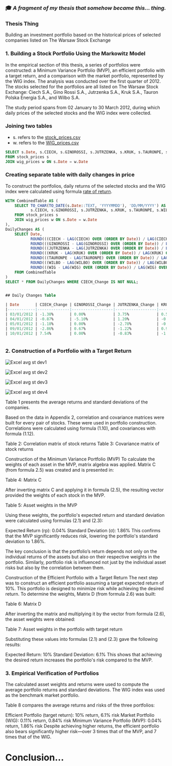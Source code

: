 
### 🎓 _A fragment of my thesis that somehow became this... thing._


### Thesis Thing  
Building an investment portfolio based on the historical prices of selected companies listed on The Warsaw Stock Exchange

### 1. Building a Stock Portfolio Using the Markowitz Model
In the empirical section of this thesis, a series of portfolios were constructed: a Minimum Variance Portfolio (MVP), an efficient portfolio with a target return, and a comparison with the market portfolio, represented by the WIG index. The analysis was conducted over the first quarter of 2012. The stocks selected for the portfolios are all listed on The Warsaw Stock Exchange: Ciech S.A., Gino Rossi S.A., Jutrzenka S.A., Kruk S.A., Tauron Polska Energia S.A., and Wilbo S.A.

The study period spans from 02 January to 30 March 2012, during which daily prices of the selected stocks and the WIG index were collected.


### Joining two tables

- s. refers to the [stock_prices.csv](https://github.com/helloJulie/Thesis/blob/main/stock%20prices.csv)  
- w. refers to the [WIG_prices.csv](https://github.com/helloJulie/Thesis/blob/main/WIG%20prices.csv)

```sql
SELECT s.Date, s.CIECH, s.GINOROSSI, s.JUTRZENKA, s.KRUK, s.TAURONPE, s.WILBO, w.WIG 
FROM stock_prices s 
JOIN wig_prices w ON s.Date = w.Date
```

### Creating separate table with daily changes in price
To construct the portfolios, daily returns of the selected stocks and the WIG index were calculated using formula [rate of return](https://github.com/helloJulie/Thesis/blob/main/formulas/rate%20of%20return%20for%20a%20given%20period/%E2%80%8Erate%20of%20return%20for%20a%20given%20period.%E2%80%8E1.jpeg).

```sql
WITH CombinedTable AS (
    SELECT TO_CHAR(TO_DATE(s.Date::TEXT, 'YYYYMMDD'), 'DD/MM/YYYY') AS Date,
           s.CIECH, s.GINOROSSI, s.JUTRZENKA, s.KRUK, s.TAURONPE, s.WILBO, w.WIG
    FROM stock_prices s 
    JOIN wig_prices w ON s.Date = w.Date
),
DailyChanges AS (
    SELECT Date,
           ROUND(((CIECH - LAG(CIECH) OVER (ORDER BY Date)) / LAG(CIECH) OVER (ORDER BY Date)) * 100, 2) AS CIECH_Change,
           ROUND(((GINOROSSI - LAG(GINOROSSI) OVER (ORDER BY Date)) / LAG(GINOROSSI) OVER (ORDER BY Date)) * 100, 2) AS GINOROSSI_Change,
           ROUND(((JUTRZENKA - LAG(JUTRZENKA) OVER (ORDER BY Date)) / LAG(JUTRZENKA) OVER (ORDER BY Date)) * 100, 2) AS JUTRZENKA_Change,
           ROUND(((KRUK - LAG(KRUK) OVER (ORDER BY Date)) / LAG(KRUK) OVER (ORDER BY Date)) * 100, 2) AS KRUK_Change,
           ROUND(((TAURONPE - LAG(TAURONPE) OVER (ORDER BY Date)) / LAG(TAURONPE) OVER (ORDER BY Date)) * 100, 2) AS TAURONPE_Change,
           ROUND(((WILBO - LAG(WILBO) OVER (ORDER BY Date)) / LAG(WILBO) OVER (ORDER BY Date)) * 100, 2) AS WILBO_Change,
           ROUND(((WIG - LAG(WIG) OVER (ORDER BY Date)) / LAG(WIG) OVER (ORDER BY Date)) * 100, 2) AS WIG_Change
    FROM CombinedTable
)
SELECT * FROM DailyChanges WHERE CIECH_Change IS NOT NULL;


## Daily Changes Table

| Date       | CIECH_Change | GINOROSSI_Change | JUTRZENKA_Change | KRUK_Change | TAURONPE_Change | WILBO_Change | WIG_Change |
|------------|--------------|------------------|------------------|-------------|-----------------|--------------|-------------|
| 03/01/2012 | -1.38%       | 0.00%            | 3.75%            | 0.51%       | 1.68%           | 3.03%        | 0.38%       |
| 04/01/2012 | -0.87%       | -5.10%           | 1.20%            | -0.46%      | 0.74%           | 0.00%        | -0.73%      |
| 05/01/2012 | -1.18%       | 0.00%            | -2.78%           | -0.46%      | -0.55%          | 2.94%        | -1.16%      |
| 09/01/2012 | -2.86%       | 0.67%            | -1.22%           | 0.93%       | -0.92%          | 0.00%        | -1.05%      |
| 10/01/2012 | 7.54%        | 0.00%            | -0.83%           | -1.61%      | 0.00%           | -5.71%       | 0.68%       |



```




### 2. Construction of a Portfolio with a Target Return

![Excel avg st dev1](https://github.com/user-attachments/assets/d0a86eda-74e9-4a4e-8797-34c6dedbfe2c)

![Excel avg st dev2](https://github.com/user-attachments/assets/7498c24f-d990-43ee-ad0a-a448317870a6)

![Excel avg st dev3](https://github.com/user-attachments/assets/a525b7e3-8e0b-43c2-951d-47b5fdd5eb46)

![Excel avg st dev4](https://github.com/user-attachments/assets/e3d54b66-a777-4d2d-a31e-01911209ae7c)


Table 1 presents the average returns and standard deviations of the companies.

Based on the data in Appendix 2, correlation and covariance matrices were built for every pair of stocks. These were used in portfolio construction. Correlations were calculated using formula (1.10), and covariances with formula (1.12).

Table 2: Correlation matrix of stock returns
Table 3: Covariance matrix of stock returns

Construction of the Minimum Variance Portfolio (MVP)
To calculate the weights of each asset in the MVP, matrix algebra was applied.
Matrix C (from formula 2.5) was created and is presented in:

Table 4: Matrix C

After inverting matrix C and applying it in formula (2.5), the resulting vector provided the weights of each stock in the MVP.

Table 5: Asset weights in the MVP

Using these weights, the portfolio's expected return and standard deviation were calculated using formulas (2.1) and (2.3):

Expected Return (rp): 0.04%
Standard Deviation (σ): 1.86%
This confirms that the MVP significantly reduces risk, lowering the portfolio's standard deviation to 1.86%.

The key conclusion is that the portfolio’s return depends not only on the individual returns of the assets but also on their respective weights in the portfolio. Similarly, portfolio risk is influenced not just by the individual asset risks but also by the correlation between them.

Construction of the Efficient Portfolio with a Target Return
The next step was to construct an efficient portfolio assuming a target expected return of 10%. This portfolio is designed to minimize risk while achieving the desired return.
To determine the weights, Matrix D (from formula 2.6) was built:

Table 6: Matrix D

After inverting the matrix and multiplying it by the vector from formula (2.6), the asset weights were obtained:

Table 7: Asset weights in the portfolio with target return

Substituting these values into formulas (2.1) and (2.3) gave the following results:

Expected Return: 10%
Standard Deviation: 6.1%
This shows that achieving the desired return increases the portfolio's risk compared to the MVP.

### 3. Empirical Verification of Portfolios
The calculated asset weights and returns were used to compute the average portfolio returns and standard deviations. The WIG index was used as the benchmark market portfolio.

Table 8 compares the average returns and risks of the three portfolios:

Efficient Portfolio (target return): 10% return, 6.1% risk
Market Portfolio (WIG): 0.11% return, 0.84% risk
Minimum Variance Portfolio (MVP): 0.04% return, 1.86% risk
Despite achieving higher returns, the efficient portfolio also bears significantly higher risk—over 3 times that of the MVP, and 7 times that of the WIG.

# Conclusion...



